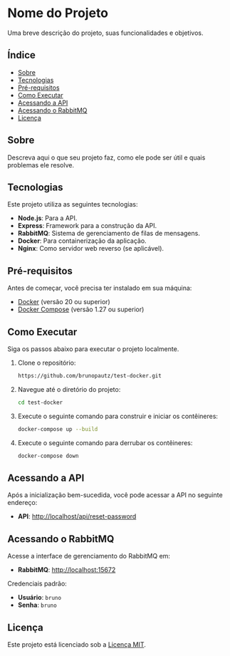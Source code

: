 # Nome do Projeto

Uma breve descrição do projeto, suas funcionalidades e objetivos.

## Índice

- [Sobre](#sobre)
- [Tecnologias](#tecnologias)
- [Pré-requisitos](#pré-requisitos)
- [Como Executar](#como-executar)
- [Acessando a API](#acessando-a-api)
- [Acessando o RabbitMQ](#acessando-o-rabbitmq)
- [Licença](#licença)

## Sobre

Descreva aqui o que seu projeto faz, como ele pode ser útil e quais problemas ele resolve.

## Tecnologias

Este projeto utiliza as seguintes tecnologias:

- **Node.js**: Para a API.
- **Express**: Framework para a construção da API.
- **RabbitMQ**: Sistema de gerenciamento de filas de mensagens.
- **Docker**: Para containerização da aplicação.
- **Nginx**: Como servidor web reverso (se aplicável).

## Pré-requisitos

Antes de começar, você precisa ter instalado em sua máquina:

- [Docker](https://docs.docker.com/get-docker/) (versão 20 ou superior)
- [Docker Compose](https://docs.docker.com/compose/install/) (versão 1.27 ou superior)

## Como Executar

Siga os passos abaixo para executar o projeto localmente.

1. Clone o repositório:

    ```bash
    https://github.com/brunopautz/test-docker.git
    ```

2. Navegue até o diretório do projeto:

    ```bash
    cd test-docker
    ```

3. Execute o seguinte comando para construir e iniciar os contêineres:

    ```bash
    docker-compose up --build
    ```

4. Execute o seguinte comando para derrubar os contêineres:

    ```bash
    docker-compose down
    ```

## Acessando a API

Após a inicialização bem-sucedida, você pode acessar a API no seguinte endereço:

- **API**: [http://localhost/api/reset-password](http://localhost/api/reset-password)

## Acessando o RabbitMQ

Acesse a interface de gerenciamento do RabbitMQ em:

- **RabbitMQ**: [http://localhost:15672](http://localhost:15672)

Credenciais padrão:

- **Usuário**: `bruno`
- **Senha**: `bruno`

## Licença

Este projeto está licenciado sob a [Licença MIT](LICENSE).

